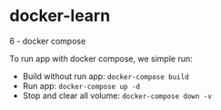 # docker-learn

6 - docker compose

To run app with docker compose, we simple run:

- Build without run app: `docker-compose build`
- Run app: `docker-compose up -d`
- Stop and clear all volume: `docker-compose down -v`
